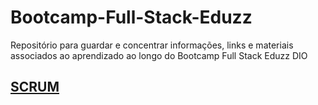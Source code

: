 # Bootcamp-Full-Stack-Eduzz
Repositório para guardar e concentrar informações, links e materiais associados ao aprendizado ao longo do Bootcamp Full Stack Eduzz DIO

## [SCRUM](https://github.com/vbiar/Bootcamp-Full-Stack-EduzzDIO/tree/main/1%20-%20SCRUM)
